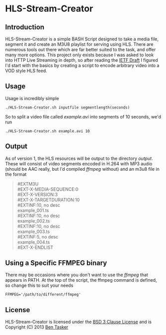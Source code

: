 HLS-Stream-Creator
==================

Introduction
-------------

HLS-Stream-Creator is a simple BASH Script designed to take a media file, segment it and create an M3U8 playlist for serving using HLS.
There are numerous tools out there which are far better suited to the task, and offer many more options. This project only exists because I was asked to look
into HTTP Live Streaming in depth, so after reading the [IETF Draft](http://tools.ietf.org/html/draft-pantos-http-live-streaming-11 "HLS on IETF") I figured I'd start with the basics by creating a script to encode arbitrary video into a VOD style HLS feed.



Usage
------

Usage is incredibly simple

```
./HLS-Stream-Creator.sh inputfile segmentlength(seconds)
```

So to split a video file called *example.avi* into segments of 10 seconds, we'd run

```
./HLS-Stream-Creator.sh example.avi 10
```



Output
-------

As of version 1, the HLS resources will be output to the directory *output*. These will consist of video segments encoded in H.264 with MP3 audio (should be AAC really, but I'd compiled *ffmpeg* without) and an m3u8 file in the format

>\#EXTM3U  
>\#EXT-X-MEDIA-SEQUENCE:0  
>\#EXT-X-VERSION:3  
>\#EXT-X-TARGETDURATION:10  
>\#EXTINF:10, no desc  
>example_001.ts  
>\#EXTINF:10, no desc  
>example_002.ts  
>\#EXTINF:10, no desc  
>example_003.ts  
>\#EXTINF:5, no desc  
>example_004.ts  
>\#EXT-X-ENDLIST






Using a Specific FFMPEG binary
-------------------------------

There may be occasions where you don't want to use the *ffmpeg* that appears in PATH. At the top of the script, the ffmpeg command is defined, so change this to suit your needs

```
FFMPEG='/path/to/different/ffmpeg'
```



License
--------

HLS-Stream-Creator is licensed under the [BSD 3 Clause License](http://opensource.org/licenses/BSD-3-Clause) and is Copyright (C) 2013 [Ben Tasker](http://www.bentasker.co.uk)


